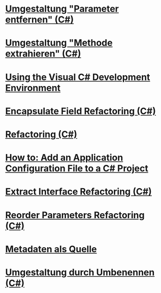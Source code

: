 # [Umgestaltung "Parameter entfernen" (C#)](remove-parameters-refactoring-csharp.md)
# [Umgestaltung "Methode extrahieren" (C#)](extract-method-refactoring-csharp.md)
# [Using the Visual C# Development Environment](using-the-visual-studio-development-environment-for-csharp.md)
# [Encapsulate Field Refactoring (C#)](encapsulate-field-refactoring-csharp.md)
# [Refactoring (C#)](refactoring-csharp.md)
# [How to: Add an Application Configuration File to a C# Project](how-to-add-an-application-configuration-file-to-a-csharp-project.md)
# [Extract Interface Refactoring (C#)](extract-interface-refactoring-csharp.md)
# [Reorder Parameters Refactoring (C#)](reorder-parameters-refactoring-csharp.md)
# [Metadaten als Quelle](metadata-as-source.md)
# [Umgestaltung durch Umbenennen (C#)](rename-refactoring-csharp.md)
